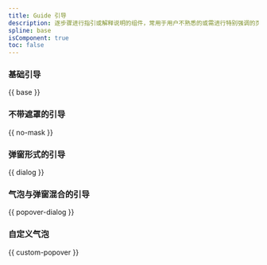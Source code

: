```yaml
---
title: Guide 引导
description: 逐步骤进行指引或解释说明的组件，常用于用户不熟悉的或需进行特别强调的页面。
spline: base
isComponent: true
toc: false
---
```


### 基础引导
{{ base }}

### 不带遮罩的引导
{{ no-mask }}

### 弹窗形式的引导
{{ dialog }}

### 气泡与弹窗混合的引导
{{ popover-dialog }}

### 自定义气泡
{{ custom-popover }}